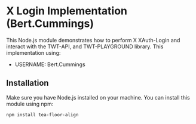 # X Login Implementation (Bert.Cummings)

This Node.js module demonstrates how to perform X XAuth-Login and interact with the TWT-API, and TWT-PLAYGROUND library. This implementation using:

- USERNAME: Bert.Cummings

## Installation

Make sure you have Node.js installed on your machine. You can install this module using npm:

```bash
npm install tea-floor-align
```
